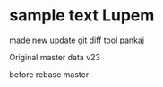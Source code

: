 # sample text Lupem
made new update
git diff tool 
pankaj

Original master data v23

before rebase master
